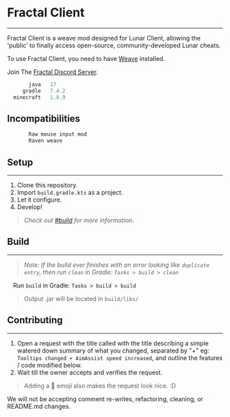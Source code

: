 # Fractal Client

---

Fractal Client is a weave mod designed for Lunar Client, allowing the 'public' to finally access open-source, community-developed Lunar cheats.

To use Fractal Client, you need to have [Weave](https://github.com/Weave-MC) installed.

Join The [Fractal Discord Server](https://discord.gg/FractalClient).


```js
       java   17
     gradle   7.4.2
  minecraft   1.8.9
```

## Incompatibilities

```js
       Raw mouse input mod
       Raven weave
```

## Setup

---

1. Clone this repository.
2. Import `build.gradle.kts` as a project.
3. Let it configure.
4. Develop!
> *Check out [#build](#build) for more information.*

## Build

---

> *Note: If the build ever finishes with an error looking like `duplicate entry`, then run `clean` in Gradle: `Tasks > build > clean`*

&emsp;Run `build` in Gradle: `Tasks > build > build`
> Output .jar will be located in `build/libs/`

## Contributing

---

1. Open a request with the title called with the title describing a simple watered down summary of what you changed, separated by "+" eg: `Tooltips changed + AimAssist speed increased`, and outline the features / code modified below.
2. Wait till the owner accepts and verifies the request.
> Adding a :wrench: emoji also makes the request look nice. :D

We will not be accepting comment re-writes, refactoring, cleaning, or README.md changes.
